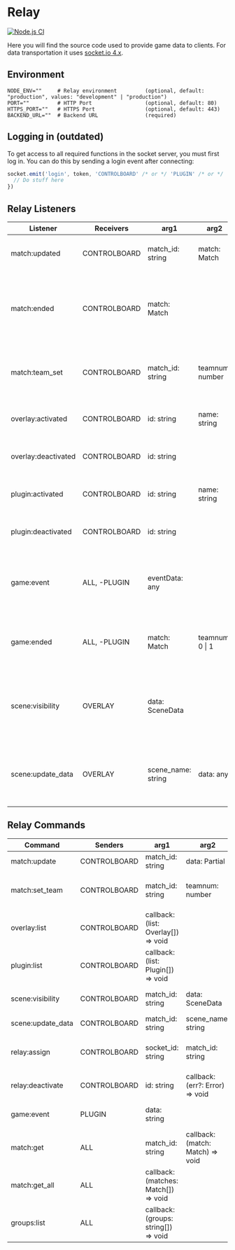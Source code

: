 # Relay

[![Node.js CI](https://github.com/mn-rocket-league/relay-server/actions/workflows/node.js.yml/badge.svg?branch=main)](https://github.com/mn-rocket-league/relay-server/actions/workflows/node.js.yml)

Here you will find the source code used to provide game data to clients. For data transportation it uses [socket.io 4.x](https://socket.io/docs/v4/).

## Environment

```
NODE_ENV=""     # Relay environment         (optional, default: "production", values: "development" | "production")
PORT=""         # HTTP Port                 (optional, default: 80)
HTTPS_PORT=""   # HTTPS Port                (optional, default: 443)
BACKEND_URL=""  # Backend URL               (required)
```

## Logging in (outdated)

To get access to all required functions in the socket server, you must first log in. You can do this by sending a login event after connecting:

```typescript
socket.emit('login', token, 'CONTROLBOARD' /* or */ 'PLUGIN' /* or */ 'OVERLAY', (status: string, info: { name: string; version: string; author: string }) => {
  // Do stuff here
})
```

## Relay Listeners

|Listener|Receivers|arg1|arg2|arg3|Description|
|---------------------|--------------|--------------------|-----------------|---------------|---------------------------------------------------------------------------|
|match:updated|CONTROLBOARD|match_id: string|match: Match||Fires when the current match gets updated|
|match:ended|CONTROLBOARD|match: Match|||Fires when the current match (aka series) finishes. Same match room only|
|match:team_set|CONTROLBOARD|match_id: string|teamnum: number|match: Match|Fires when either the home team or away team gets set|
|overlay:activated|CONTROLBOARD|id: string|name: string|email: string|Fires when an overlay gets activated|
|overlay:deactivated|CONTROLBOARD|id: string|||Fires when an overlay gets deactivated|
|plugin:activated|CONTROLBOARD|id: string|name: string|email: string|Fires when a plugin gets activated|
|plugin:deactivated|CONTROLBOARD|id: string|||Fires when a plugin gets deactivated|
| game:event|ALL, -PLUGIN|eventData: any|||Fires when a game event is received. Same match room only|
|game:ended|ALL, -PLUGIN|match: Match|teamnum: 0 \| 1||Fires when a game finishes. Same match room only|
|scene:visibility|OVERLAY|data: SceneData|||Fires when a scene's visibility gets changed. Same match room only|
|scene:update_data|OVERLAY|scene_name: string|data: any||Fires when scene data gets updated. Same match room only|

## Relay Commands
|Command|Senders|arg1|arg2|arg3|arg4|Description|
|--------------------|--------------|--------------------------------------|----------------------------------|---------------------------------|---------------------------------|----------------------------------------|
|match:update|CONTROLBOARD|match_id: string|data: Partial<Match>|||Updates the current match|
|match:set_team|CONTROLBOARD|match_id: string|teamnum: number|data: Partial<Team>|callback: (err?: Error) => void|Sets either the home team or away team|
|overlay:list|CONTROLBOARD|callback: (list: Overlay[]) => void||||Lists all connected overlays|
|plugin:list|CONTROLBOARD|callback: (list: Plugin[]) => void||||Lists all connected plugins|
|scene:visibility|CONTROLBOARD|match_id: string|data: SceneData|||Updates scene visibility|
|scene:update_data|CONTROLBOARD|match_id: string|scene_name: string|data: any||Updates scene data|
|relay:assign|CONTROLBOARD|socket_id: string|match_id: string|callback: (err?: Error) => void||Assigns a plugin/overlay to a match|
|relay:deactivate|CONTROLBOARD|id: string|callback: (err?: Error) => void|||Deactivates the specified client|
|game:event|PLUGIN|data: string||||Sends a game event for parsing|
|match:get|ALL|match_id: string|callback: (match: Match) => void|||Gets current match by ID|
|match:get_all|ALL|callback: (matches: Match[]) => void||||Gets all running matches|
|groups:list|ALL|callback: (groups: string[]) => void||||Gets all group names|